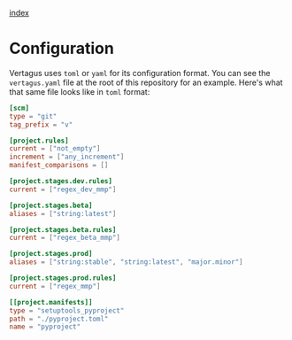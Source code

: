 [index](./index.md)

Configuration
=============

Vertagus uses `toml` or `yaml` for its configuration format. 
You can see the `vertagus.yaml` file at the root of this repository 
for an example. Here's what that same file looks like in `toml` format:

```toml
[scm]
type = "git"
tag_prefix = "v"

[project.rules]
current = ["not_empty"]
increment = ["any_increment"]
manifest_comparisons = []

[project.stages.dev.rules]
current = ["regex_dev_mmp"]

[project.stages.beta]
aliases = ["string:latest"]

[project.stages.beta.rules]
current = ["regex_beta_mmp"]

[project.stages.prod]
aliases = ["string:stable", "string:latest", "major.minor"]

[project.stages.prod.rules]
current = ["regex_mmp"]

[[project.manifests]]
type = "setuptools_pyproject"
path = "./pyproject.toml"
name = "pyproject"
```
